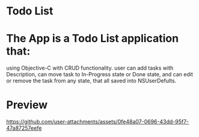 
# Todo List

# The App is a Todo List application that:
using Objective-C with CRUD functionality. user can add tasks with Description, can move task to In-Progress state or Done state, and can edit or remove the task from any state, that all saved into NSUserDefults.

# Preview
https://github.com/user-attachments/assets/0fe48a07-0696-43dd-95f7-47a87257eefe

